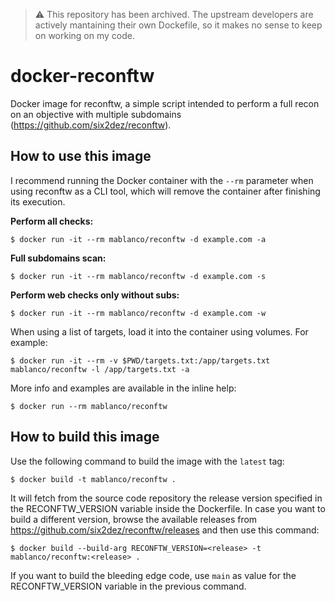 > :warning: This repository has been archived. The upstream developers are actively mantaining their own Dockefile, so it makes no sense to keep on working on my code.

# docker-reconftw

Docker image for reconftw, a simple script intended to perform a full recon on an objective with multiple subdomains (<https://github.com/six2dez/reconftw>).

## How to use this image

I recommend running the Docker container with the `--rm` parameter when using reconftw as a CLI tool, which will remove the container after finishing its execution.

**Perform all checks:**

    $ docker run -it --rm mablanco/reconftw -d example.com -a

**Full subdomains scan:**

    $ docker run -it --rm mablanco/reconftw -d example.com -s

**Perform web checks only without subs:**

    $ docker run -it --rm mablanco/reconftw -d example.com -w

When using a list of targets, load it into the container using volumes. For example:

    $ docker run -it --rm -v $PWD/targets.txt:/app/targets.txt mablanco/reconftw -l /app/targets.txt -a

More info and examples are available in the inline help:

    $ docker run --rm mablanco/reconftw

## How to build this image

Use the following command to build the image with the `latest` tag:

    $ docker build -t mablanco/reconftw .

It will fetch from the source code repository the release version specified in the RECONFTW_VERSION variable inside the Dockerfile. In case you want to build a different version, browse the available releases from <https://github.com/six2dez/reconftw/releases> and then use this command:

    $ docker build --build-arg RECONFTW_VERSION=<release> -t mablanco/reconftw:<release> .

If you want to build the bleeding edge code, use `main` as value for the RECONFTW_VERSION variable in the previous command.
